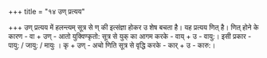 +++
title = "१४ उण् प्रत्यय"

+++
उण् प्रत्यय में हलन्त्यम् सूत्र से ण् की इत्संज्ञा होकर उ शेष बचता है। यह प्रत्यय णित् है। णित् होने के कारण -
वा + उण् - आतो युक्विण्कृतो: सूत्र से युक् का आगम करके - वाय् + उ - वायु:। इसी प्रकार - पायु: / जायु: / मायुः ।
कृ + उण् - अचो णिति सूत्र से वृद्धि करके - कार् + उ - कारु:।